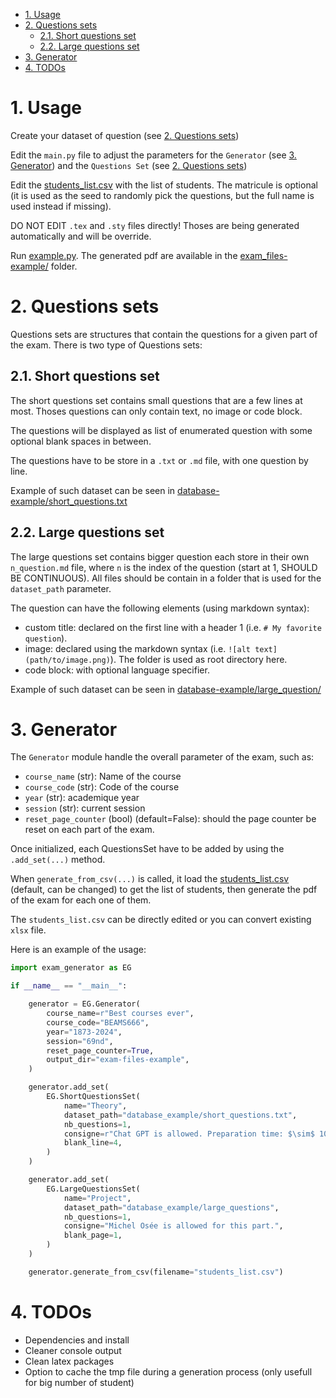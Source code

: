 - [1. Usage](#1-usage)
- [2. Questions sets](#2-questions-sets)
  - [2.1. Short questions set](#21-short-questions-set)
  - [2.2. Large questions set](#22-large-questions-set)
- [3. Generator](#3-generator)
- [4. TODOs](#4-todos)

# 1. Usage

Create your dataset of question (see [2. Questions sets](#2-questions-sets))

Edit the `main.py` file to adjust the parameters for the `Generator` (see [3. Generator](#3-generator)) and the `Questions Set` (see [2. Questions sets](#2-questions-sets))

Edit the [students_list.csv](students_list.csv) with the list of students. The matricule is optional (it is used as the seed to randomly pick the questions, but the full name is used instead if missing).

DO NOT EDIT `.tex` and `.sty` files directly! Thoses are being generated automatically and will be override.

Run [example.py](example.py). The generated pdf are available in the [exam_files-example/](/exam_files-example/) folder.

# 2. Questions sets

Questions sets are structures that contain the questions for a given part of the exam. There is two type of Questions sets:

## 2.1. Short questions set

The short questions set contains small questions that are a few lines at most. Thoses questions can only contain text, no image or code block.

The questions will be displayed as list of enumerated question with some optional blank spaces in between.

The questions have to be store in a `.txt` or `.md` file, with one question by line.

Example of such dataset can be seen in [database-example/short_questions.txt](database_example/short_questions.txt)


## 2.2. Large questions set

The large questions set contains bigger question each store in their own `n_question.md` file, where `n` is the index of the question (start at 1, SHOULD BE CONTINUOUS). All files should be contain in a folder that is used for the `dataset_path` parameter.

The question can have the following elements (using markdown syntax):

- custom title: declared on the first line with a header 1 (i.e. `# My favorite question`).
- image: declared using the markdown syntax (i.e. `![alt text](path/to/image.png)`). The folder is used as root directory here.
- code block: with optional language specifier.

Example of such dataset can be seen in [database-example/large_question/](database_example/large_questions/)


# 3. Generator

The `Generator` module handle the overall parameter of the exam, such as:

- `course_name` (str): Name of the course
- `course_code` (str): Code of the course
- `year` (str): academique year
- `session` (str): current session
- `reset_page_counter` (bool) (default=False): should the page counter be reset on each part of the exam.

Once initialized, each QuestionsSet have to be added by using the `.add_set(...)` method.

When `generate_from_csv(...)` is called, it load the [students_list.csv](students_list.csv) (default, can be changed) to get the list of students, then generate the pdf of the exam for each one of them.

The `students_list.csv` can be directly edited or you can convert existing `xlsx` file. 

Here is an example of the usage:
```py
import exam_generator as EG

if __name__ == "__main__":

    generator = EG.Generator(
        course_name=r"Best courses ever",
        course_code="BEAMS666",
        year="1873-2024",
        session="69nd",
        reset_page_counter=True,
        output_dir="exam-files-example",
    )

    generator.add_set(
        EG.ShortQuestionsSet(
            name="Theory",
            dataset_path="database_example/short_questions.txt",
            nb_questions=1,
            consigne=r"Chat GPT is allowed. Preparation time: $\sim$ 10 sec.",
            blank_line=4,
        )
    )

    generator.add_set(
        EG.LargeQuestionsSet(
            name="Project",
            dataset_path="database_example/large_questions",
            nb_questions=1,
            consigne="Michel Osée is allowed for this part.",
            blank_page=1,
        )
    )

    generator.generate_from_csv(filename="students_list.csv")

```

# 4. TODOs

- Dependencies and install
- Cleaner console output
- Clean latex packages
- Option to cache the tmp file during a generation process (only usefull for big number of student)